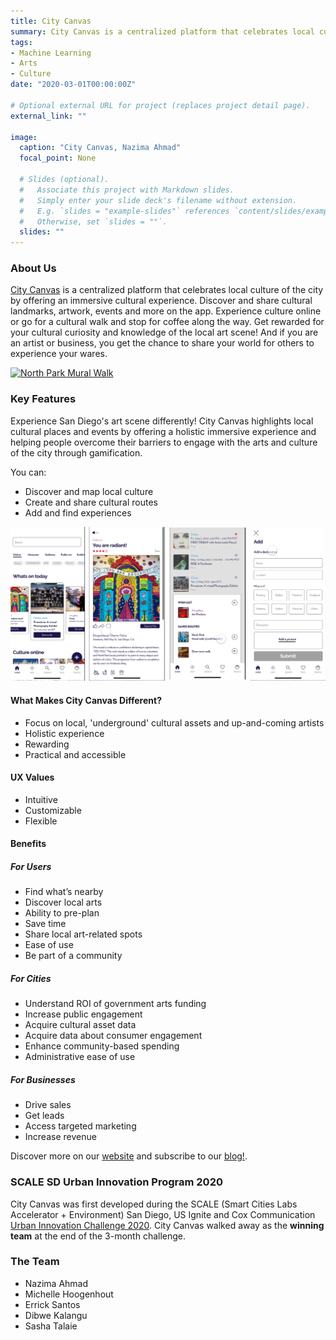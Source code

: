 ```yaml
---
title: City Canvas
summary: City Canvas is a centralized platform that celebrates local culture of the city by offering an immersive cultural experience.
tags:
- Machine Learning
- Arts
- Culture
date: "2020-03-01T00:00:00Z"

# Optional external URL for project (replaces project detail page).
external_link: ""

image:
  caption: "City Canvas, Nazima Ahmad"
  focal_point: None

  # Slides (optional).
  #   Associate this project with Markdown slides.
  #   Simply enter your slide deck's filename without extension.
  #   E.g. `slides = "example-slides"` references `content/slides/example-slides.md`.
  #   Otherwise, set `slides = ""`.
  slides: ""
---
```


### About Us
[City Canvas](https://www.citycanvas.org) is a centralized platform that celebrates local culture of the city by offering an immersive cultural experience. Discover and share cultural landmarks, artwork, events and more on the app. Experience culture online or go for a cultural walk and stop for coffee along the way. Get rewarded for your cultural curiosity and knowledge of the local art scene! And if you are an artist or business, you get the chance to share your world for others to experience your wares.

[![North Park Mural Walk](https://img.youtube.com/vi/RX9rRuYnVmk/0.jpg)](https://youtu.be/RX9rRuYnVmk "North Park Mural Walk")

### Key Features
Experience San Diego's art scene differently! City Canvas highlights local cultural places and events by offering a holistic immersive experience and helping people overcome their barriers to engage with the arts and culture of the city through gamification.   

You can:  
- Discover and map local culture
- Create and share cultural routes
- Add and find experiences

![City Canvas App](city_canvas.png "App Look and Feel")

#### What Makes City Canvas Different?
- Focus on local, 'underground' cultural assets and up-and-coming artists
- Holistic experience
- Rewarding
- Practical and accessible

#### UX Values
- Intuitive
- Customizable
- Flexible

#### Benefits

##### For Users
- Find what’s nearby
- Discover local arts
- Ability to pre-plan
- Save time
- Share local art-related spots
- Ease of use
- Be part of a community

##### For Cities
- Understand ROI of government arts funding
- Increase public engagement
- Acquire cultural asset data
- Acquire data about consumer engagement
- Enhance community-based spending
- Administrative ease of use

##### For Businesses
- Drive sales
- Get leads
- Access targeted marketing
- Increase revenue

Discover more on our [website](https://www.citycanvas.org) and subscribe to our [blog!](https://www.citycanvas.org/blog).

### SCALE SD Urban Innovation Program 2020
City Canvas was first developed during the SCALE (Smart Cities Labs Accelerator + Environment) San Diego, US Ignite and Cox Communication [Urban Innovation Challenge 2020](https://www.scalesd.com/innovation-2020/). City Canvas walked away as the **winning team** at the end of the 3-month challenge.

### The Team
- Nazima Ahmad
- Michelle Hoogenhout
- Errick Santos
- Dibwe Kalangu
- Sasha Talaie
